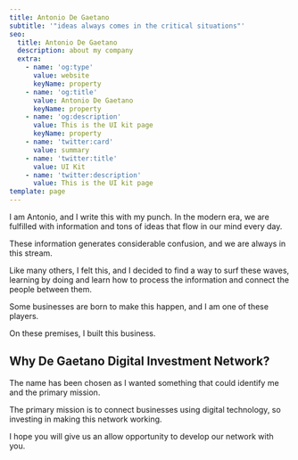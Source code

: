 ```yaml
---
title: Antonio De Gaetano
subtitle: '"ideas always comes in the critical situations"'
seo:
  title: Antonio De Gaetano
  description: about my company
  extra:
    - name: 'og:type'
      value: website
      keyName: property
    - name: 'og:title'
      value: Antonio De Gaetano
      keyName: property
    - name: 'og:description'
      value: This is the UI kit page
      keyName: property
    - name: 'twitter:card'
      value: summary
    - name: 'twitter:title'
      value: UI Kit
    - name: 'twitter:description'
      value: This is the UI kit page
template: page
---
```

I am Antonio, and I write this with my punch. In
 the modern era, we are fulfilled with information and tons of ideas 
that flow in our mind every day. 

These information generates considerable confusion, and we are always in this stream. 

Like
 many others, I felt this, and I decided to find a way to surf these 
waves, learning by doing and learn how to process the information and 
connect the people between them.

Some businesses are born to make this happen, and I am one of these players. 

On these premises, I built this business. 

## Why De Gaetano Digital Investment Network?

The name has been chosen as I wanted something that could identify me and the primary mission. 

The primary mission is to connect businesses using digital technology, so investing in making this network working. 

I hope you will give us an allow opportunity to develop our network with you. 
